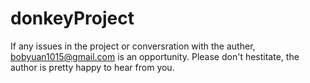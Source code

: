 # donkeyProject
If any issues in the project or conversration with the auther, bobyuan1015@gmail.com is an opportunity.
Please don't hestitate, the author is pretty happy to hear from you.
